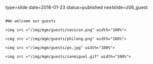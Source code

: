 type=slide
date=2016-01-23
status=published
nextslide=z06_guest
~~~~~~

#We welcome our guests

<img src ="/img/mgm/guests/navicon.png" width="100%">

<img src ="/img/mgm/guests/philong.png" width="100%">

<img src ="/img/mgm/guests/pn.jpg" width="100%">

<img src ="/img/mgm/guests/sanmiguel.gif" width="100%">

